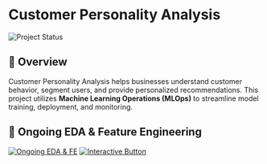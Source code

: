# Customer Personality Analysis  
![Project Status](https://img.shields.io/badge/Project%20Status-Ongoing-orange)

## 📌 Overview  
Customer Personality Analysis helps businesses understand customer behavior, segment users, and provide personalized recommendations. This project utilizes **Machine Learning Operations (MLOps)** to streamline model training, deployment, and monitoring.

## 🔄 Ongoing EDA & Feature Engineering  
[![Ongoing EDA & FE](https://img.shields.io/badge/Ongoing-EDA%20%26%20FE-blue)](notebook/EDA.ipynb)
[![Interactive Button](https://img.shields.io/badge/Explore%20EDA%20Interactive-brightgreen)](notebook/interactive_EDA.ipynb)
